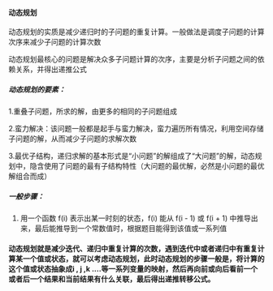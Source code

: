 #### 动态规划

动态规划的实质是减少递归时的子问题的重复计算。一般做法是调度子问题的计算次序来减少子问题的计算次数

动态规划最核心的问题是解决众多子问题计算的次序，主要是分析子问题之间的依赖关系，并得出递推公式 



##### 动态规划的要素：

1.重叠子问题，所求的解，由更多的相同的子问题组成

2.蛮力解决：该问题一般都是起手与蛮力解决，蛮力遍历所有情况，利用空间存储子问题的解，从而减少子问题的求解次数

3.最优子结构，递归求解的基本形式是“小问题”的解组成了“大问题”的解，动态规划中，隐含使用了问题的最有子结构特性（大问题的最优解，必然是小问题的最优解组合而成）



##### 一般步骤：

1. 用一个函数 f(i) 表示出某一时刻的状态，f(i) 能从 f(i - 1) 或 f(i + 1) 中推导出来，最后能推导到一个常数值时，根据题目能得到该值或一系列值





#### 动态规划就是减少迭代、递归中重复计算的次数，遇到迭代中或者递归中有重复计算某一个值或状态，就可以考虑动态规划，此时动态规划的步骤一般是，将计算的这个值或状态抽象成i , j ,k ....等一系列变量的映射，然后再向前或向后看前一个或者后一个结果和当前结果有什么关联，最后得出递推转移公式。